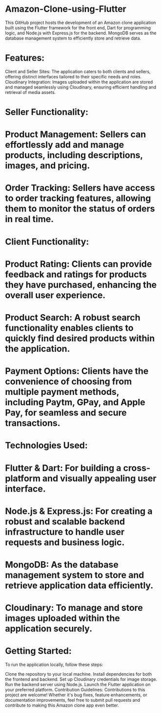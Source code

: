 # Amazon-Clone-using-Flutter
This GitHub project hosts the development of an Amazon clone application built using the Flutter framework for the front end, Dart for programming logic, and Node.js with Express.js for the backend. MongoDB serves as the database management system to efficiently store and retrieve data.

# Features:
Client and Seller Sites: The application caters to both clients and sellers, offering distinct interfaces tailored to their specific needs and roles.
Cloudinary Integration: Images uploaded within the application are stored and managed seamlessly using Cloudinary, ensuring efficient handling and retrieval of media assets.
# Seller Functionality:
# Product Management: Sellers can effortlessly add and manage products, including descriptions, images, and pricing.
# Order Tracking: Sellers have access to order tracking features, allowing them to monitor the status of orders in real time.
# Client Functionality:
# Product Rating: Clients can provide feedback and ratings for products they have purchased, enhancing the overall user experience.
# Product Search: A robust search functionality enables clients to quickly find desired products within the application.
# Payment Options: Clients have the convenience of choosing from multiple payment methods, including Paytm, GPay, and Apple Pay, for seamless and secure transactions.
# Technologies Used:
# Flutter & Dart: For building a cross-platform and visually appealing user interface.
# Node.js & Express.js: For creating a robust and scalable backend infrastructure to handle user requests and business logic.
# MongoDB: As the database management system to store and retrieve application data efficiently.
# Cloudinary: To manage and store images uploaded within the application securely.
# Getting Started:
To run the application locally, follow these steps:

Clone the repository to your local machine.
Install dependencies for both the frontend and backend.
Set up Cloudinary credentials for image storage.
Run the backend server using Node.js.
Launch the Flutter application on your preferred platform.
Contribution Guidelines:
Contributions to this project are welcome! Whether it's bug fixes, feature enhancements, or documentation improvements, feel free to submit pull requests and contribute to making this Amazon clone app even better.
